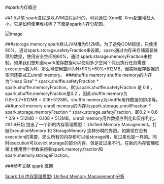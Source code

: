 #spark内存概述

##1.5以前
spark进程是以JVM进程运行的，可以通过-Xmx和-Xms配置堆栈大小，它是如何使用堆栈呢？下面是spark内存分配图。

![image](https://raw.githubusercontent.com/jacksu/utils4s/master/spark-knowledge/images/Spark-Heap-Usage.png)

###storage memory
spark默认JVM堆为512MB，为了避免OOM错误，只使用90%。通过spark.storage.safetyFraction来设置。spark通过内存来存储需要处理的数据，使用安全空间的60%，通过 spark.storage.memoryFraction来控制。如果我们想知道spark缓存数据可以使用多少空间？假设执行任务需要executors数为N，那么可使用空间为N\*90%\*60%\*512MB，但实际缓存数据的空间还要减去unroll memory。
###shuffle memory
shuffle memory的内存为“Heap Size” \* spark.shuffle.safetyFraction \* spark.shuffle.memoryFraction。默认spark.shuffle.safetyFraction 是 0.8 ，spark.shuffle.memoryFraction是0.2 ，因此shuffle memory为 0.8\*0.2\*512MB = 0.16\*512MB，shuffle memory为shuffle用作数据的排序等。
###unroll memory
unroll memory的内存为spark.storage.unrollFraction \* spark.storage.memoryFraction \* spark.storage.safetyFraction，即0.2 \* 0.6 \* 0.9 \* 512MB = 0.108 \* 512MB。unroll memory用作数据序列化和反序列化。
##1.6开始
提出了一个新的内存管理模型： Unified Memory Management。打破ExecutionMemory 和 StorageMemory 这种分明的界限。如果现在没有execution的需要，那么所有的内存都可以给storage用，反过来也是一样的。同时execution可以evict storage的部分内存，但是反过来不行。在新的内存管理框架上使用两个参数来控制spark.memory.fraction和spark.memory.storageFraction。

###参考文献
[spark 框架](http://0x0fff.com/spark-architecture/)

[Spark 1.6 内存管理模型( Unified Memory Management)分析](http://www.jianshu.com/p/b250797b452a)
